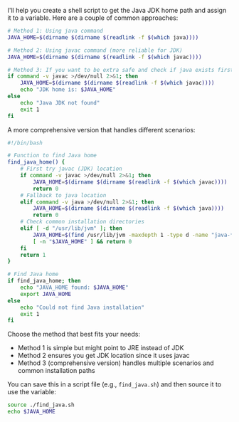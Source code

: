 
I'll help you create a shell script to get the Java JDK home path and assign it to a variable. Here are a couple of common approaches:

```bash
# Method 1: Using java command
JAVA_HOME=$(dirname $(dirname $(readlink -f $(which java))))

# Method 2: Using javac command (more reliable for JDK)
JAVA_HOME=$(dirname $(dirname $(readlink -f $(which javac))))

# Method 3: If you want to be extra safe and check if java exists first
if command -v javac >/dev/null 2>&1; then
    JAVA_HOME=$(dirname $(dirname $(readlink -f $(which javac))))
    echo "JDK home is: $JAVA_HOME"
else
    echo "Java JDK not found"
    exit 1
fi
```

A more comprehensive version that handles different scenarios:

```bash
#!/bin/bash

# Function to find Java home
find_java_home() {
    # First try javac (JDK) location
    if command -v javac >/dev/null 2>&1; then
        JAVA_HOME=$(dirname $(dirname $(readlink -f $(which javac))))
        return 0
    # Fallback to java location
    elif command -v java >/dev/null 2>&1; then
        JAVA_HOME=$(dirname $(dirname $(readlink -f $(which java))))
        return 0
    # Check common installation directories
    elif [ -d "/usr/lib/jvm" ]; then
        JAVA_HOME=$(find /usr/lib/jvm -maxdepth 1 -type d -name "java-*-openjdk-*" | sort -V | tail -n 1)
        [ -n "$JAVA_HOME" ] && return 0
    fi
    return 1
}

# Find Java home
if find_java_home; then
    echo "JAVA_HOME found: $JAVA_HOME"
    export JAVA_HOME
else
    echo "Could not find Java installation"
    exit 1
fi
```

Choose the method that best fits your needs:
- Method 1 is simple but might point to JRE instead of JDK
- Method 2 ensures you get JDK location since it uses javac
- Method 3 (comprehensive version) handles multiple scenarios and common installation paths

You can save this in a script file (e.g., `find_java.sh`) and then source it to use the variable:
```bash
source ./find_java.sh
echo $JAVA_HOME
```

